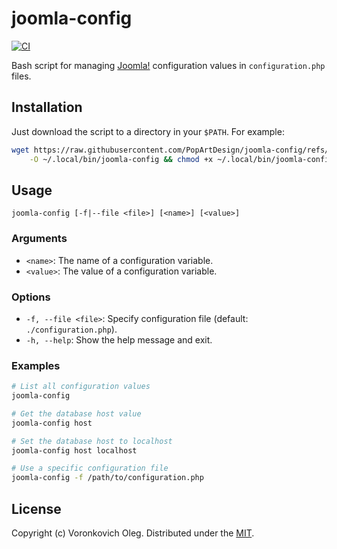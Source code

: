 # joomla-config

[![CI](https://github.com/PopArtDesign/joomla-config/actions/workflows/tests.yaml/badge.svg)](https://github.com/PopArtDesign/joomla-config/actions/workflows/tests.yaml)

Bash script for managing [Joomla!](https://joomla.org) configuration values in `configuration.php` files.

## Installation

Just download the script to a directory in your `$PATH`. For example:

```sh
wget https://raw.githubusercontent.com/PopArtDesign/joomla-config/refs/heads/main/joomla-config \
    -O ~/.local/bin/joomla-config && chmod +x ~/.local/bin/joomla-config
```

## Usage

```
joomla-config [-f|--file <file>] [<name>] [<value>]
```

### Arguments

- `<name>`: The name of a configuration variable.
- `<value>`: The value of a configuration variable.

### Options

- `-f, --file <file>`: Specify configuration file (default: `./configuration.php`).
- `-h, --help`:  Show the help message and exit.

### Examples

```bash
# List all configuration values
joomla-config

# Get the database host value
joomla-config host

# Set the database host to localhost
joomla-config host localhost

# Use a specific configuration file
joomla-config -f /path/to/configuration.php
```

## License

Copyright (c) Voronkovich Oleg. Distributed under the [MIT](LICENSE).
